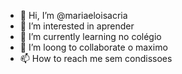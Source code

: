 - 👋 Hi, I’m @mariaeloisacria
- 👀 I’m interested in aprender
- 🌱 I’m currently learning no colégio
- 💞️ I’m loong to collaborate o  maximo 
- 📫 How to reach me sem condissoes

<!---
mariaeloisacria/mariaeloisacria is a ✨ special ✨ repository because its `README.md` (this file) appears on your GitHub profile.
You can click the Preview link to take a look at your changes.
--->
